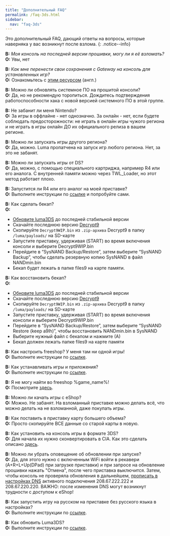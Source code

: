 ```yaml
---
title: "Дополнительный FAQ"
permalink: /faq-3ds.html
sidebar:
  nav: "faq-3ds"
---
```


Это дополнительный FAQ, дающий ответы на вопросы, которые наверняка у вас возникнут после взлома.
{: .notice--info}

<a name="faq_latestfw" />**В:** *Моя консоль на последней версии прошивки, могу ли я её взломать?*    
**О:** Увы, нет

<a name="faq_gatewaysaves" />**В:** *Как мне перенести свои сохранения с Gateway на консоль для установленных игр?*    
**О:** Ознакомьтесь с [этим ресурсом](https://gbatemp.net/threads/425743/) (англ.)

<a name="update" />**В:** Можно ли обновлять системное ПО на прошитой консоли?       
**О:** Да, но не рекомендую торопиться. Дождитесь подтверждения работоспособности хака с новой версией системного ПО в этой группе. 

<a name="ban" />**В:** Не забанит ли меня Nintendo?       
**О:** За игры в оффлайне - нет однозначно. За онлайн - нет, если будете соблюдать предосторожности: не играть в онлайн игры чужого региона и не играть в игры онлайн ДО их официального релиза в вашем регионе. 

<a name="region_free" />**В:** Можно ли запускать игры другого региона?       
**О:** Да, можно. Luma пропатчена на запуск игр любого региона. Нет, за это не забанят. 

<a name="ds" />**В:** Можно ли запускать игры от DS?       
**О:** Да, можно, с помощью специального картриджа, например R4 или его аналога. С внутренней памяти можно через TWL_Loader, но этот метод работает плохо. 

<a name="ds_r4" />**В:** Запустится ли R4 или его аналог на моей приставке?       
**О:** Выполните инструкции по [ссылке](https://3ds.customfw.xyz/troubleshooting#twl_broken) и попробуйте сами.

<a name="backup" />**В:** Как сделать бекап?       
**О:**       
+ [Обновите luma3DS](http://3ds.customfw.xyz/update-luma3ds) до последней стабильной версии      
+ Скачайте последнюю версию [Decrypt9](https://github.com/d0k3/Decrypt9WIP/releases)      
+ Скопируйте `Decrypt9WIP.bin` из `.zip-архива` Decrypt9 в папку `/luma/payloads/` на SD-карте      
+ Запустите приставку, удерживая (START) во время включения консоли и выберите Decrypt9WIP.bin      
+ Перейдите в “SysNAND Backup/Restore”, затем выберите “SysNAND Backup”, чтобы сделать резервную копию SysNAND в файл NANDmin.bin      
+ Бекап будет лежать в папке files9 на карте памяти.       

<a name="restore_backup" />**В:** Как восстановить бекап?       
**О:**       
+ [Обновите luma3DS](http://3ds.customfw.xyz/update-luma3ds) до последней стабильной версии      
+ Скачайте последнюю версию [Decrypt9](https://github.com/d0k3/Decrypt9WIP/releases)      
+ Скопируйте `Decrypt9WIP.bin` из `.zip-архива` Decrypt9 в папку `/luma/payloads/` на SD-карте      
+ Запустите приставку, удерживая (START) во время включения консоли и выберите Decrypt9WIP.bin      
+ Перейдите в “SysNAND Backup/Restore”, затем выберите “SysNAND Restore (keep a9lh)”, чтобы восстановить NANDmin.bin в SysNAND      
+ Выберите нужный файл с бекапом и нажмите (А)      
+ Бекап должен лежать папке files9 на карте памяти      

<a name="freeshop" />**В:** Как настроить freeshop? У меня там ни одной игры!       
**О:** Выполните инструкции по [ссылке](https://3ds.customfw.xyz/installing-arm9loaderhax#freeshop).

<a name="cia_games" />**В:** Как устанавливать игры и приложения?       
**О:** Выполните инструкции по [ссылке](https://3ds.customfw.xyz/games).

<a name="3dsisos" />**В:** Я не могу найти во freeshop %game_name%!       
**О:** Посмотрите [здесь](http://www.3dsiso.com/cia-downloads/).

<a name="eshop" />**В:** Можно ли качать игры с eShop?       
**О:** Можно. Не забанят. На взломанный приставке можно делать всё, что можно делать на не взломанной, даже покупать игры. 

<a name="bigger_sd" />**В:** Как поставить в приставку карту большего объема?       
**О:** Просто скопируйте ВСЕ данные со старой карты в новую. 

<a name="3ds_games" />**В:** Как установить на консоль игры в формате 3DS?       
**О:** Для начала их нужно сконвертировать в CIA. Как это сделать описано [здесь](https://3ds.customfw.xyz/3ds-to-cia).

<a name="update_notification" />**В:** Можно ли убрать оповещение об обновлении при запуске?       
**О:** Да, для этого нужно с включенным WiFi войти в рекавери (A+R+L+Up(DPad) при загрузке приставки) и при запросе на обновление прошивки нажать "Отмена", после чего приставка выключится. Затем, чтобы консоль не проверяла обновления в дальнейшем, [прописать в настройках DNS](http://en-americas-support.nintendo.com/app/answers/detail/a_id/217/~/how-to-manually-enter-dns-settings) активного подключения 208.67.222.222 и 208.67.220.220. ВАЖНО: после изменения DNS могут возникнут трудности с доступом к eShop!

<a name="lumalocaleswitcher" />**В:** Как запустить игру на русском на приставке без русского языка в настройках?       
**О:** Выполните инструкции по [ссылке](http://3ds.customfw.xyz/lumalocaleswitcher).

<a name="luma_update" />**В:** Как обновить Luma3DS?       
**О:** Выполните инструкции по [ссылке](http://3ds.customfw.xyz/update-luma3ds).